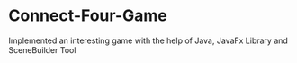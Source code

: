 # Connect-Four-Game
Implemented an interesting game with the help of Java, JavaFx Library and SceneBuilder Tool
